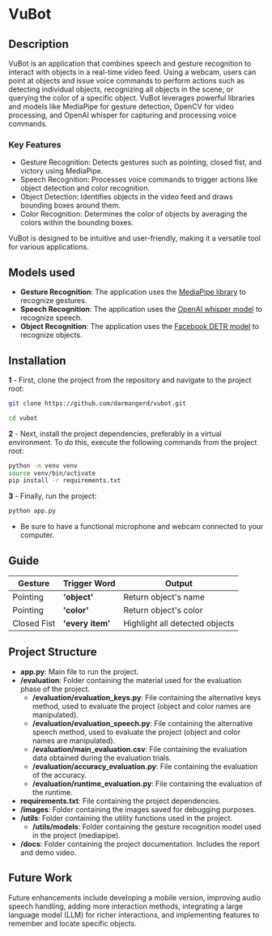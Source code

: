 # VuBot

## Description
VuBot is an application that combines speech and gesture recognition to interact with objects in a real-time video feed. Using a webcam, users can point at objects and issue voice commands to perform actions such as detecting individual objects, recognizing all objects in the scene, or querying the color of a specific object. VuBot leverages powerful libraries and models like MediaPipe for gesture detection, OpenCV for video processing, and OpenAI whisper for capturing and processing voice commands.

### Key Features
- Gesture Recognition: Detects gestures such as pointing, closed fist, and victory using MediaPipe.
- Speech Recognition: Processes voice commands to trigger actions like object detection and color recognition.
- Object Detection: Identifies objects in the video feed and draws bounding boxes around them.
- Color Recognition: Determines the color of objects by averaging the colors within the bounding boxes.
  
VuBot is designed to be intuitive and user-friendly, making it a versatile tool for various applications. 

## Models used
- **Gesture Recognition**: The application uses the [MediaPipe library](https://ai.google.dev/edge/mediapipe/solutions/vision/gesture_recognizer) to recognize gestures. 
- **Speech Recognition**: The application uses the [OpenAI whisper model](https://github.com/openai/whisper) to recognize speech.
- **Object Recognition**: The application uses the [Facebook DETR model](https://huggingface.co/facebook/detr-resnet-50) to recognize objects.

## Installation

**1** - First, clone the project from the repository and navigate to the project root:
```sh
git clone https://github.com/darmangerd/vubot.git

cd vubot
```
  
**2** - Next, install the project dependencies, preferably in a virtual environment. To do this, execute the following commands from the project root:
```sh
python -m venv venv
source venv/bin/activate
pip install -r requirements.txt
```

**3** - Finally, run the project:
```sh
python app.py
```
- Be sure to have a functional microphone and webcam connected to your computer.

## Guide

| Gesture            | Trigger Word      | Output                         |
|--------------------|-------------------|--------------------------------|
| Pointing | **'object'**      | Return object's name           |
| Pointing | **'color'**       | Return object's color          |
| Closed Fist        | **'every item'**  | Highlight all detected objects | 

## Project Structure
- **app.py**: Main file to run the project.
- **/evaluation**: Folder containing the material used for the evaluation phase of the project.
  - **/evaluation/evaluation_keys.py**: File containing the alternative keys method, used to evaluate the project (object and color names are manipulated).
  - **/evaluation/evaluation_speech.py**: File containing the alternative speech method, used to evaluate the project (object and color names are manipulated).
  - **/evaluation/main_evaluation.csv**: File containing the evaluation data obtained during the evaluation trials.
  - **/evaluation/accuracy_evaluation.py**: File containing the evaluation of the accuracy.
  - **/evaluation/runtime_evaluation.py**: File containing the evaluation of the runtime.
- **requirements.txt**: File containing the project dependencies.
- **/images**: Folder containing the images saved for debugging purposes.
- **/utils**: Folder containing the utility functions used in the project.
  - **/utils/models**: Folder containing the gesture recognition model used in the project (mediapipe).
- **/docs**: Folder containing the project documentation. Includes the report and demo video.


## Future Work
Future enhancements include developing a mobile version, improving audio speech handling, adding more interaction methods, integrating a large language model (LLM) for richer interactions, and implementing features to remember and locate specific objects.
